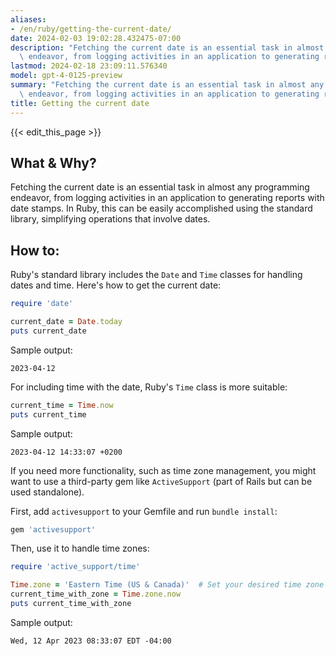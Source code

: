 ```yaml
---
aliases:
- /en/ruby/getting-the-current-date/
date: 2024-02-03 19:02:28.432475-07:00
description: "Fetching the current date is an essential task in almost any programming\
  \ endeavor, from logging activities in an application to generating reports with\u2026"
lastmod: 2024-02-18 23:09:11.576340
model: gpt-4-0125-preview
summary: "Fetching the current date is an essential task in almost any programming\
  \ endeavor, from logging activities in an application to generating reports with\u2026"
title: Getting the current date
---
```


{{< edit_this_page >}}

## What & Why?
Fetching the current date is an essential task in almost any programming endeavor, from logging activities in an application to generating reports with date stamps. In Ruby, this can be easily accomplished using the standard library, simplifying operations that involve dates.

## How to:
Ruby's standard library includes the `Date` and `Time` classes for handling dates and time. Here's how to get the current date:

```ruby
require 'date'

current_date = Date.today
puts current_date
```

Sample output: 
```
2023-04-12
```

For including time with the date, Ruby's `Time` class is more suitable:

```ruby
current_time = Time.now
puts current_time
```

Sample output: 
```
2023-04-12 14:33:07 +0200
```

If you need more functionality, such as time zone management, you might want to use a third-party gem like `ActiveSupport` (part of Rails but can be used standalone).

First, add `activesupport` to your Gemfile and run `bundle install`:

```ruby
gem 'activesupport'
```

Then, use it to handle time zones:

```ruby
require 'active_support/time'

Time.zone = 'Eastern Time (US & Canada)'  # Set your desired time zone
current_time_with_zone = Time.zone.now
puts current_time_with_zone
```

Sample output:
```
Wed, 12 Apr 2023 08:33:07 EDT -04:00
```
